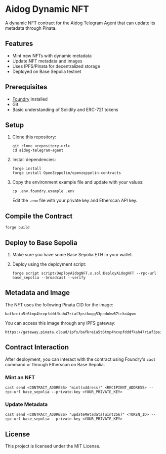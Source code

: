 # Aidog Dynamic NFT

A dynamic NFT contract for the Aidog Telegram Agent that can update its metadata through Pinata.

## Features

- Mint new NFTs with dynamic metadata
- Update NFT metadata and images
- Uses IPFS/Pinata for decentralized storage
- Deployed on Base Sepolia testnet

## Prerequisites

- [Foundry](https://book.getfoundry.sh/getting-started/installation) installed
- Git
- Basic understanding of Solidity and ERC-721 tokens

## Setup

1. Clone this repository:
   ```
   git clone <repository-url>
   cd aidog-telegram-agent
   ```

2. Install dependencies:
   ```
   forge install
   forge install OpenZeppelin/openzeppelin-contracts
   ```

3. Copy the environment example file and update with your values:
   ```
   cp .env.foundry.example .env
   ```
   Edit the `.env` file with your private key and Etherscan API key.

## Compile the Contract

```
forge build
```

## Deploy to Base Sepolia

1. Make sure you have some Base Sepolia ETH in your wallet.

2. Deploy using the deployment script:
   ```
   forge script script/DeployAidogNFT.s.sol:DeployAidogNFT --rpc-url base_sepolia --broadcast --verify
   ```

## Metadata and Image

The NFT uses the following Pinata CID for the image: 
```
bafkreia5t6tmp4hcvpfdddfkah47riaf3psikugg53podokw67tcko4gvm
```

You can access this image through any IPFS gateway:
```
https://gateway.pinata.cloud/ipfs/bafkreia5t6tmp4hcvpfdddfkah47riaf3psikugg53podokw67tcko4gvm
```

## Contract Interaction

After deployment, you can interact with the contract using Foundry's `cast` command or through Etherscan on Base Sepolia.

### Mint an NFT

```
cast send <CONTRACT_ADDRESS> "mint(address)" <RECIPIENT_ADDRESS> --rpc-url base_sepolia --private-key <YOUR_PRIVATE_KEY>
```

### Update Metadata

```
cast send <CONTRACT_ADDRESS> "updateMetadata(uint256)" <TOKEN_ID> --rpc-url base_sepolia --private-key <YOUR_PRIVATE_KEY>
```

## License

This project is licensed under the MIT License. 